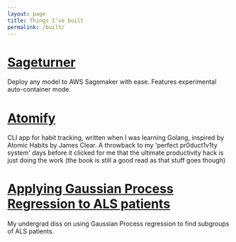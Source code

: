 ```yaml
---
layout: page
title: Things I've built 
permalink: /built/
---
```


# [Sageturner](https://github.com/rtscowen/sageturner) 

Deploy any model to AWS Sagemaker with ease. Features experimental auto-container mode.

# [Atomify](https://github.com/rtscowen/atomify)

CLI app for habit tracking, written when I was learning Golang, inspired by Atomic Habits by James Clear. A throwback to my 'perfect pr0duct1v1ty system' days before it clicked for me that the ultimate productivity hack is just doing the work (the book is still a good read as that stuff goes though)

# [Applying Gaussian Process Regression to ALS patients](https://github.com/rtscowen/ALS-Clusters)

My undergrad diss on using Gaussian Process regression to find subgroups of ALS patients. 
